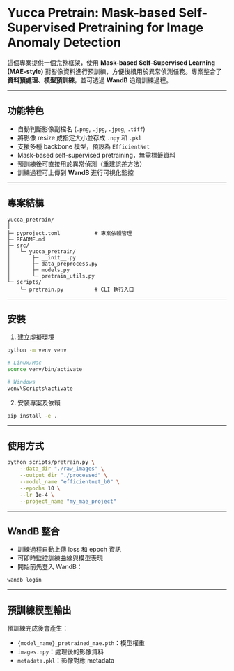 # Yucca Pretrain: Mask-based Self-Supervised Pretraining for Image Anomaly Detection

這個專案提供一個完整框架，使用 **Mask-based Self-Supervised Learning (MAE-style)** 對影像資料進行預訓練，方便後續用於異常偵測任務。專案整合了 **資料預處理、模型預訓練**，並可透過 **WandB** 追蹤訓練過程。

---

## 功能特色

- 自動判斷影像副檔名 (`.png`, `.jpg`, `.jpeg`, `.tiff`)
- 將影像 resize 成指定大小並存成 `.npy` 和 `.pkl`
- 支援多種 backbone 模型，預設為 `EfficientNet`
- Mask-based self-supervised pretraining，無需標籤資料
- 預訓練後可直接用於異常偵測（重建誤差方法）
- 訓練過程可上傳到 **WandB** 進行可視化監控

---

## 專案結構

```
yucca_pretrain/
│
├─ pyproject.toml           # 專案依賴管理
├─ README.md
├─ src/
│   └─ yucca_pretrain/
│       ├─ __init__.py
│       ├─ data_preprocess.py
│       ├─ models.py
│       └─ pretrain_utils.py
└─ scripts/
    └─ pretrain.py          # CLI 執行入口
```

---

## 安裝

1. 建立虛擬環境

```bash
python -m venv venv

# Linux/Mac
source venv/bin/activate

# Windows
venv\Scripts\activate
```

2. 安裝專案及依賴

```bash
pip install -e .
```

---

## 使用方式

```bash
python scripts/pretrain.py \
    --data_dir "./raw_images" \
    --output_dir "./processed" \
    --model_name "efficientnet_b0" \
    --epochs 10 \
    --lr 1e-4 \
    --project_name "my_mae_project"
```

---

## WandB 整合

- 訓練過程自動上傳 loss 和 epoch 資訊
- 可即時監控訓練曲線與模型表現
- 開始前先登入 WandB：

```bash
wandb login
```

---

## 預訓練模型輸出

預訓練完成後會產生：

- `{model_name}_pretrained_mae.pth`：模型權重
- `images.npy`：處理後的影像資料
- `metadata.pkl`：影像對應 metadata

